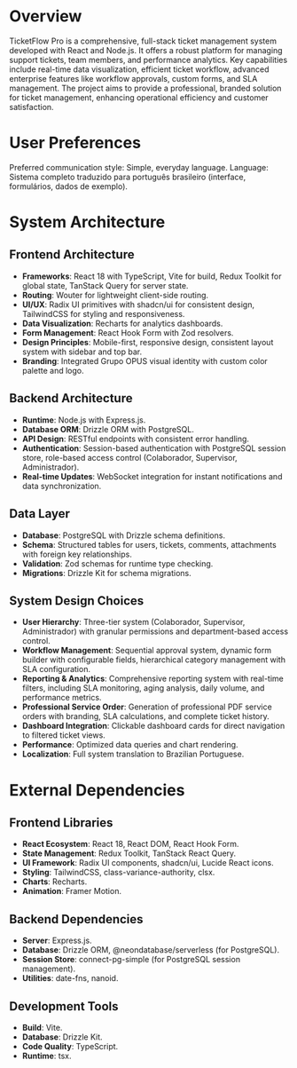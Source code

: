 # Overview

TicketFlow Pro is a comprehensive, full-stack ticket management system developed with React and Node.js. It offers a robust platform for managing support tickets, team members, and performance analytics. Key capabilities include real-time data visualization, efficient ticket workflow, advanced enterprise features like workflow approvals, custom forms, and SLA management. The project aims to provide a professional, branded solution for ticket management, enhancing operational efficiency and customer satisfaction.

# User Preferences

Preferred communication style: Simple, everyday language.
Language: Sistema completo traduzido para português brasileiro (interface, formulários, dados de exemplo).

# System Architecture

## Frontend Architecture
- **Frameworks**: React 18 with TypeScript, Vite for build, Redux Toolkit for global state, TanStack Query for server state.
- **Routing**: Wouter for lightweight client-side routing.
- **UI/UX**: Radix UI primitives with shadcn/ui for consistent design, TailwindCSS for styling and responsiveness.
- **Data Visualization**: Recharts for analytics dashboards.
- **Form Management**: React Hook Form with Zod resolvers.
- **Design Principles**: Mobile-first, responsive design, consistent layout system with sidebar and top bar.
- **Branding**: Integrated Grupo OPUS visual identity with custom color palette and logo.

## Backend Architecture
- **Runtime**: Node.js with Express.js.
- **Database ORM**: Drizzle ORM with PostgreSQL.
- **API Design**: RESTful endpoints with consistent error handling.
- **Authentication**: Session-based authentication with PostgreSQL session store, role-based access control (Colaborador, Supervisor, Administrador).
- **Real-time Updates**: WebSocket integration for instant notifications and data synchronization.

## Data Layer
- **Database**: PostgreSQL with Drizzle schema definitions.
- **Schema**: Structured tables for users, tickets, comments, attachments with foreign key relationships.
- **Validation**: Zod schemas for runtime type checking.
- **Migrations**: Drizzle Kit for schema migrations.

## System Design Choices
- **User Hierarchy**: Three-tier system (Colaborador, Supervisor, Administrador) with granular permissions and department-based access control.
- **Workflow Management**: Sequential approval system, dynamic form builder with configurable fields, hierarchical category management with SLA configuration.
- **Reporting & Analytics**: Comprehensive reporting system with real-time filters, including SLA monitoring, aging analysis, daily volume, and performance metrics.
- **Professional Service Order**: Generation of professional PDF service orders with branding, SLA calculations, and complete ticket history.
- **Dashboard Integration**: Clickable dashboard cards for direct navigation to filtered ticket views.
- **Performance**: Optimized data queries and chart rendering.
- **Localization**: Full system translation to Brazilian Portuguese.

# External Dependencies

## Frontend Libraries
- **React Ecosystem**: React 18, React DOM, React Hook Form.
- **State Management**: Redux Toolkit, TanStack React Query.
- **UI Framework**: Radix UI components, shadcn/ui, Lucide React icons.
- **Styling**: TailwindCSS, class-variance-authority, clsx.
- **Charts**: Recharts.
- **Animation**: Framer Motion.

## Backend Dependencies
- **Server**: Express.js.
- **Database**: Drizzle ORM, @neondatabase/serverless (for PostgreSQL).
- **Session Store**: connect-pg-simple (for PostgreSQL session management).
- **Utilities**: date-fns, nanoid.

## Development Tools
- **Build**: Vite.
- **Database**: Drizzle Kit.
- **Code Quality**: TypeScript.
- **Runtime**: tsx.